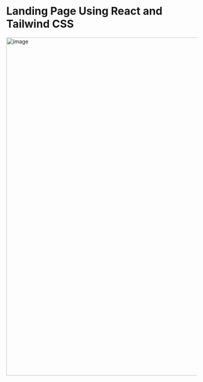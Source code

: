 # Landing Page Using React and Tailwind CSS

<img width="1876" height="895" alt="image" src="https://github.com/user-attachments/assets/5cb085ea-f9ee-41f2-8819-1037d0774238" />



